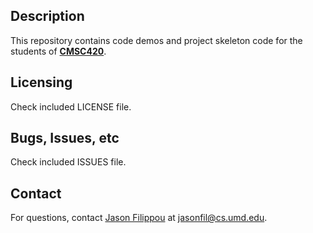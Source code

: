 ## Description

This repository contains code demos and project skeleton code for the students of [**CMSC420**](https://myelms.umd.edu/courses/1224922).

## Licensing

Check included LICENSE file.

## Bugs, Issues, etc

Check included ISSUES file.

## Contact

For questions, contact [Jason Filippou](https://jasonfilippou.com/) at [jasonfil@cs.umd.edu](mailto:jasonfil@cs.umd.edu).